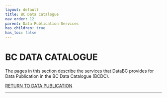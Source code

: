 ```yaml
---
layout: default
title: BC Data Catalogue
nav_order: 12
parent: Data Publication Services
has_children: true
has_toc: false
---
```


# BC DATA CATALOGUE

The pages in this section describe the services that DataBC provides for Data Publication in the BC Data Catalogue (BCDC).

[RETURN TO DATA PUBLICATION][1]

-------------------------------------------------------

[1]: ../index.md#
